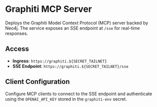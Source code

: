 # Graphiti MCP Server

Deploys the Graphiti Model Context Protocol (MCP) server backed by Neo4j. The service exposes an SSE endpoint at `/sse` for real-time responses.

## Access

- **Ingress**: `https://graphiti.${SECRET_TAILNET}`
- **SSE Endpoint**: `https://graphiti.${SECRET_TAILNET}/sse`

## Client Configuration

Configure MCP clients to connect to the SSE endpoint and authenticate using the `OPENAI_API_KEY` stored in the `graphiti-env` secret.
